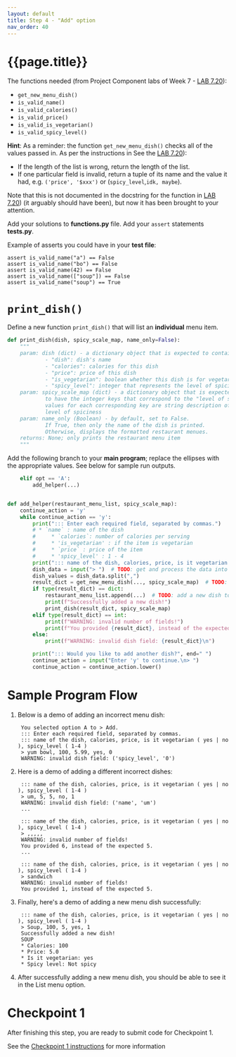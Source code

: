```yaml
---
layout: default
title: Step 4 - "Add" option
nav_order: 40
---
```


# {{page.title}}

The functions needed (from Project Component labs of Week 7 - [LAB 7.20](https://learn.zybooks.com/zybook/UCSBCMPSCW8Winter2023/chapter/7/section/20)):
* `get_new_menu_dish()`
* `is_valid_name()`
* `is_valid_calories()`
* `is_valid_price()`
* `is_valid_is_vegetarian()`
* `is_valid_spicy_level()`

**Hint**: As a reminder: the function `get_new_menu_dish()` checks all of the values passed in.  As per the instructions in 
See the [LAB 7.20](https://learn.zybooks.com/zybook/UCSBCMPSCW8Winter2023/chapter/7/section/20)):

* If the length of the list is wrong, return the length of the list.
* If one particular field is invalid, return a tuple of its name and the value it had, e.g. `('price', '$xxx')` or
(`spicy_level`,`idk, maybe`).  

Note that this is not documented in the docstring for the function in [LAB 7.20](https://learn.zybooks.com/zybook/UCSBCMPSCW8Winter2023/chapter/7/section/20)) (it arguably should have been), but now it has been brought to your attention.

Add your solutions to **functions.py** file. Add your `assert` statements **tests.py**.

Example of asserts you could have in your **test file**:
```
assert is_valid_name("a") == False
assert is_valid_name("bo") == False
assert is_valid_name(42) == False
assert is_valid_name(["soup"]) == False
assert is_valid_name("soup") == True
```

# `print_dish()`
Define a new function `print_dish()` that will list an **individual** menu item.

```python
def print_dish(dish, spicy_scale_map, name_only=False):
    """
    param: dish (dict) - a dictionary object that is expected to contain the following keys:
            - "dish": dish's name
            - "calories": calories for this dish
            - "price": price of this dish
            - "is_vegetarian": boolean whether this dish is for vegetarian
            - "spicy_level": integer that represents the level of spiciness
    param: spicy_scale_map (dict) - a dictionary object that is expected
            to have the integer keys that correspond to the "level of spiciness."
            values for each corresponding key are string description of the
            level of spiciness
    param: name_only (Boolean) - by default, set to False.
            If True, then only the name of the dish is printed.
            Otherwise, displays the formatted restaurant menues.
    returns: None; only prints the restaurant menu item
    """
```

Add the following branch to your **main program**; replace the ellipses with the appropriate values. See below for sample run outputs.
```python
    elif opt == 'A':
        add_helper(...)
```

```python

def add_helper(restaurant_menu_list, spicy_scale_map):
    continue_action = 'y'
    while continue_action == 'y':
        print("::: Enter each required field, separated by commas.")
        # * `name` : name of the dish
        #     * `calories`: number of calories per serving
        #     * 'is_vegetarian' : if the item is vegetarian
        #     * `price` : price of the item
        #     * 'spicy_level' : 1 - 4
        print("::: name of the dish, calories, price, is it vegetarian ( yes | no ), spicy_level ( 1-4 )")
        dish_data = input("> ")  # TODO: get and process the data into a list
        dish_values = dish_data.split(",")
        result_dict = get_new_menu_dish(..., spicy_scale_map)  # TODO: attempt to create a new dish for the menu
        if type(result_dict) == dict:
            restaurant_menu_list.append(...)  # TODO: add a new dish to the list of dish menus
            print(f"Successfully added a new dish!")
            print_dish(result_dict, spicy_scale_map)
        elif type(result_dict) == int:
            print(f"WARNING: invalid number of fields!")
            print(f"You provided {result_dict}, instead of the expected 5.\n")
        else:
            print(f"WARNING: invalid dish field: {result_dict}\n")

        print("::: Would you like to add another dish?", end=" ")
        continue_action = input("Enter 'y' to continue.\n> ")
        continue_action = continue_action.lower()
```


# Sample Program Flow

1. Below is a demo of adding an incorrect menu dish:

   ```
    You selected option A to > Add.
    ::: Enter each required field, separated by commas.
    ::: name of the dish, calories, price, is it vegetarian ( yes | no ), spicy_level ( 1-4 )
    > yum bowl, 100, 5.99, yes, 0
    WARNING: invalid dish field: ('spicy_level', '0')

   ```

2. Here is a demo of adding a different incorrect dishes:

   ```
    ::: name of the dish, calories, price, is it vegetarian ( yes | no ), spicy_level ( 1-4 )
    > um, 5, 5, no, 1
    WARNING: invalid dish field: ('name', 'um')
    ...

    ::: name of the dish, calories, price, is it vegetarian ( yes | no ), spicy_level ( 1-4 )
    > ,,,,,
    WARNING: invalid number of fields!
    You provided 6, instead of the expected 5.
    ...

    ::: name of the dish, calories, price, is it vegetarian ( yes | no ), spicy_level ( 1-4 )
    > sandwich
    WARNING: invalid number of fields!
    You provided 1, instead of the expected 5.

   ```

3. Finally, here's a demo of adding a new menu dish successfully:

   ```
    ::: name of the dish, calories, price, is it vegetarian ( yes | no ), spicy_level ( 1-4 )
    > Soup, 100, 5, yes, 1
    Successfully added a new dish!
    SOUP
    * Calories: 100
    * Price: 5.0
    * Is it vegetarian: yes
    * Spicy level: Not spicy

   ```

4. After successfully adding a new menu dish, you should be able to see it in the List menu option.

# Checkpoint 1

After finishing this step, you are ready to submit code for Checkpoint 1.

See the [Checkpoint 1 instructions](/w23-project/checkpoint1/) for more information
